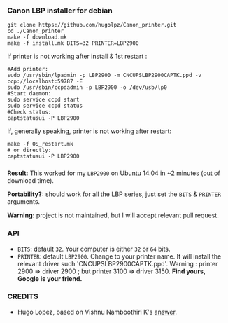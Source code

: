 
### Canon LBP installer for debian

```
git clone https://github.com/hugolpz/Canon_printer.git
cd ./Canon_printer
make -f download.mk
make -f install.mk BITS=32 PRINTER=LBP2900
```

If printer is not working after install & 1st restart :

```
#Add printer:
sudo /usr/sbin/lpadmin -p LBP2900 -m CNCUPSLBP2900CAPTK.ppd -v ccp://localhost:59787 -E  
sudo /usr/sbin/ccpdadmin -p LBP2900 -o /dev/usb/lp0
#Start daemon:
sudo service ccpd start
sudo service ccpd status
#Check status:
captstatusui -P LBP2900
```

If, generally speaking, printer is not working after restart:

```
make -f OS_restart.mk   
# or directly:
captstatusui -P LBP2900
```	

###
**Result:** This worked for my `LBP2900` on Ubuntu 14.04 in ~2 minutes (out of download time).

**Portability?:** should work for all the LBP series, just set the `BITS` & `PRINTER` arguments.

**Warning:** project is not maintained, but I will accept relevant pull request.

### API
* `BITS`: default `32`. Your computer is either `32` or `64` bits.
* `PRINTER`: default `LBP2900`. Change to your printer name. It will install the relevant driver such 'CNCUPSLBP2900CAPTK.ppd'. Warning : printer 2900 => driver 2900 ; but printer 3100 => driver 3150. **Find yours, Google is your friend.**

### CREDITS
* Hugo Lopez, based on Vishnu Namboothiri K's [answer](http://askubuntu.com/questions/457774/driver-canon-lbp-2900).
